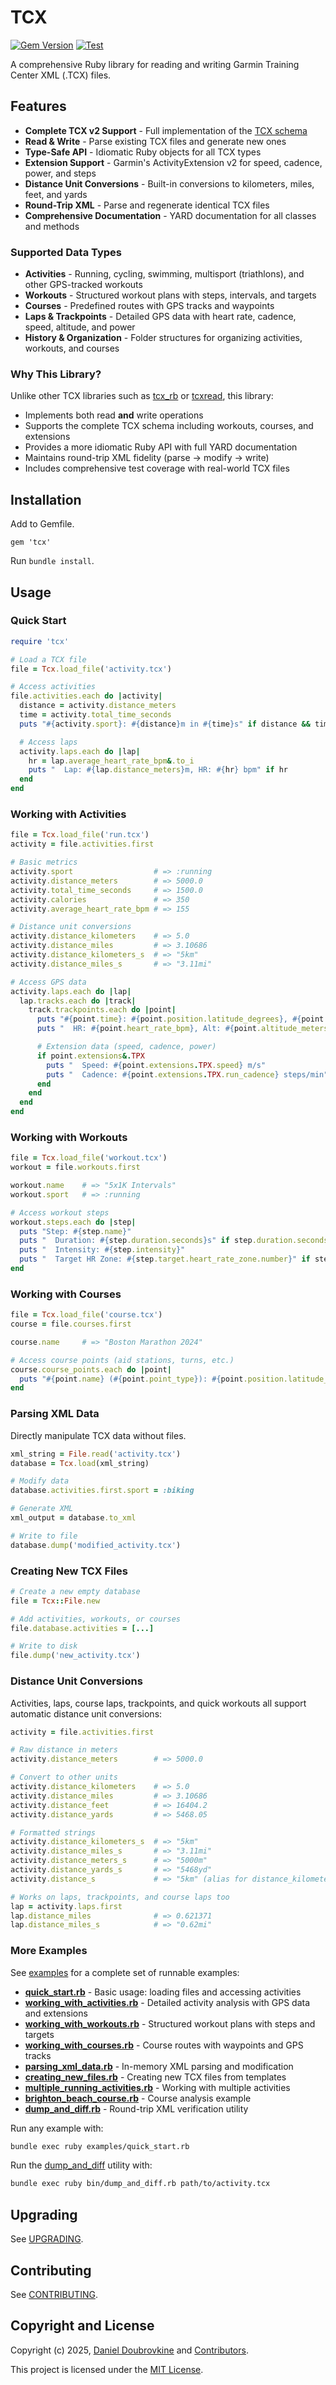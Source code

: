 # TCX

[![Gem Version](https://badge.fury.io/rb/tcx.svg)](https://badge.fury.io/rb/tcx)
[![Test](https://github.com/dblock/tcx/actions/workflows/test.yml/badge.svg?branch=master)](https://github.com/dblock/tcx/actions/workflows/test.yml)

A comprehensive Ruby library for reading and writing Garmin Training Center XML (.TCX) files.

## Features

- **Complete TCX v2 Support** - Full implementation of the [TCX schema](https://www8.garmin.com/xmlschemas/TrainingCenterDatabasev2.xsd)
- **Read & Write** - Parse existing TCX files and generate new ones
- **Type-Safe API** - Idiomatic Ruby objects for all TCX types
- **Extension Support** - Garmin's ActivityExtension v2 for speed, cadence, power, and steps
- **Distance Unit Conversions** - Built-in conversions to kilometers, miles, feet, and yards
- **Round-Trip XML** - Parse and regenerate identical TCX files
- **Comprehensive Documentation** - YARD documentation for all classes and methods

### Supported Data Types

- **Activities** - Running, cycling, swimming, multisport (triathlons), and other GPS-tracked workouts
- **Workouts** - Structured workout plans with steps, intervals, and targets
- **Courses** - Predefined routes with GPS tracks and waypoints
- **Laps & Trackpoints** - Detailed GPS data with heart rate, cadence, speed, altitude, and power
- **History & Organization** - Folder structures for organizing activities, workouts, and courses

### Why This Library?

Unlike other TCX libraries such as [tcx_rb](https://github.com/keithdoggett/tcx_rb) or [tcxread](https://github.com/firefly-cpp/tcxread), this library:

- Implements both read **and** write operations
- Supports the complete TCX schema including workouts, courses, and extensions
- Provides a more idiomatic Ruby API with full YARD documentation
- Maintains round-trip XML fidelity (parse → modify → write)
- Includes comprehensive test coverage with real-world TCX files

## Installation

Add to Gemfile.

```
gem 'tcx'
```

Run `bundle install`.

## Usage

### Quick Start

```ruby
require 'tcx'

# Load a TCX file
file = Tcx.load_file('activity.tcx')

# Access activities
file.activities.each do |activity|
  distance = activity.distance_meters
  time = activity.total_time_seconds
  puts "#{activity.sport}: #{distance}m in #{time}s" if distance && time

  # Access laps
  activity.laps.each do |lap|
    hr = lap.average_heart_rate_bpm&.to_i
    puts "  Lap: #{lap.distance_meters}m, HR: #{hr} bpm" if hr
  end
end
```

### Working with Activities

```ruby
file = Tcx.load_file('run.tcx')
activity = file.activities.first

# Basic metrics
activity.sport                  # => :running
activity.distance_meters        # => 5000.0
activity.total_time_seconds     # => 1500.0
activity.calories               # => 350
activity.average_heart_rate_bpm # => 155

# Distance unit conversions
activity.distance_kilometers    # => 5.0
activity.distance_miles         # => 3.10686
activity.distance_kilometers_s  # => "5km"
activity.distance_miles_s       # => "3.11mi"

# Access GPS data
activity.laps.each do |lap|
  lap.tracks.each do |track|
    track.trackpoints.each do |point|
      puts "#{point.time}: #{point.position.latitude_degrees}, #{point.position.longitude_degrees}"
      puts "  HR: #{point.heart_rate_bpm}, Alt: #{point.altitude_meters}m"

      # Extension data (speed, cadence, power)
      if point.extensions&.TPX
        puts "  Speed: #{point.extensions.TPX.speed} m/s"
        puts "  Cadence: #{point.extensions.TPX.run_cadence} steps/min"
      end
    end
  end
end
```

### Working with Workouts

```ruby
file = Tcx.load_file('workout.tcx')
workout = file.workouts.first

workout.name    # => "5x1K Intervals"
workout.sport   # => :running

# Access workout steps
workout.steps.each do |step|
  puts "Step: #{step.name}"
  puts "  Duration: #{step.duration.seconds}s" if step.duration.seconds
  puts "  Intensity: #{step.intensity}"
  puts "  Target HR Zone: #{step.target.heart_rate_zone.number}" if step.target.heart_rate_zone
end
```

### Working with Courses

```ruby
file = Tcx.load_file('course.tcx')
course = file.courses.first

course.name     # => "Boston Marathon 2024"

# Access course points (aid stations, turns, etc.)
course.course_points.each do |point|
  puts "#{point.name} (#{point.point_type}): #{point.position.latitude_degrees}, #{point.position.longitude_degrees}"
end
```

### Parsing XML Data

Directly manipulate TCX data without files.

```ruby
xml_string = File.read('activity.tcx')
database = Tcx.load(xml_string)

# Modify data
database.activities.first.sport = :biking

# Generate XML
xml_output = database.to_xml

# Write to file
database.dump('modified_activity.tcx')
```

### Creating New TCX Files

```ruby
# Create a new empty database
file = Tcx::File.new

# Add activities, workouts, or courses
file.database.activities = [...]

# Write to disk
file.dump('new_activity.tcx')
```

### Distance Unit Conversions

Activities, laps, course laps, trackpoints, and quick workouts all support automatic distance unit conversions:

```ruby
activity = file.activities.first

# Raw distance in meters
activity.distance_meters        # => 5000.0

# Convert to other units
activity.distance_kilometers    # => 5.0
activity.distance_miles         # => 3.10686
activity.distance_feet          # => 16404.2
activity.distance_yards         # => 5468.05

# Formatted strings
activity.distance_kilometers_s  # => "5km"
activity.distance_miles_s       # => "3.11mi"
activity.distance_meters_s      # => "5000m"
activity.distance_yards_s       # => "5468yd"
activity.distance_s             # => "5km" (alias for distance_kilometers_s)

# Works on laps, trackpoints, and course laps too
lap = activity.laps.first
lap.distance_miles              # => 0.621371
lap.distance_miles_s            # => "0.62mi"
```

### More Examples

See [examples](examples) for a complete set of runnable examples:

- **[quick_start.rb](examples/quick_start.rb)** - Basic usage: loading files and accessing activities
- **[working_with_activities.rb](examples/working_with_activities.rb)** - Detailed activity analysis with GPS data and extensions
- **[working_with_workouts.rb](examples/working_with_workouts.rb)** - Structured workout plans with steps and targets
- **[working_with_courses.rb](examples/working_with_courses.rb)** - Course routes with waypoints and GPS tracks
- **[parsing_xml_data.rb](examples/parsing_xml_data.rb)** - In-memory XML parsing and modification
- **[creating_new_files.rb](examples/creating_new_files.rb)** - Creating new TCX files from templates
- **[multiple_running_activities.rb](examples/multiple_running_activities.rb)** - Working with multiple activities
- **[brighton_beach_course.rb](examples/brighton_beach_course.rb)** - Course analysis example
- **[dump_and_diff.rb](bin/dump_and_diff.rb)** - Round-trip XML verification utility

Run any example with:

```bash
bundle exec ruby examples/quick_start.rb
```

Run the [dump_and_diff](bin/dump_and_diff.rb) utility with:

```bash
bundle exec ruby bin/dump_and_diff.rb path/to/activity.tcx
```

## Upgrading

See [UPGRADING](UPGRADING.md).

## Contributing

See [CONTRIBUTING](CONTRIBUTING.md).

## Copyright and License

Copyright (c) 2025, [Daniel Doubrovkine](https://twitter.com/dblockdotorg) and [Contributors](CHANGELOG.md).

This project is licensed under the [MIT License](LICENSE.md).
